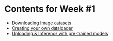 # Contents for Week #1
- [Downloading Image datasets]()
- [Creating your own dataloader]()
- [Uploading & Inference with pre-trained models]()
